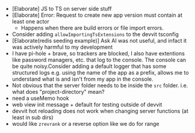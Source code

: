  - [Elaborate] JS to TS on server side stuff
 - [Elaborate] Error: Request to create new app version must contain at least one actor
   - Happens when there are build errors or file import errors.
 - Consider adding `allowImportingTsExtensions` to the devvit tsconfig
 - [Elaborate(redis seeding example)] Ask AI was not useful, and infact it was actively harmful to my development
 - I have pi-hole + brave, so trackers are blocked, I also have extentions like password managers, etc. that log to the console. The console can be quite noisy.Consider adding a default logger that has some structured logs  e.g. using the name of the app as a prefix, allows me to understand what is and isn't from my app in the console. 
 - Not obvious that the server folder needs to be inside the `src` folder. i.e. what does "project-directory" mean?
 - need a useMemo hook
 - web view init message + default for testing outside of devvit
 - devvit hot reloading does not work when changing server functions (at least in sub dirs)
 - would like `zrevrank` or a reverse option like we do for range